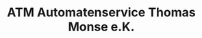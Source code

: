 ---
title: "ATM Automatenservice Thomas Monse e.K."
url: /anroechte/atm-automatenservice-thomas-monse-e-k/
shop: Allgemein
---
